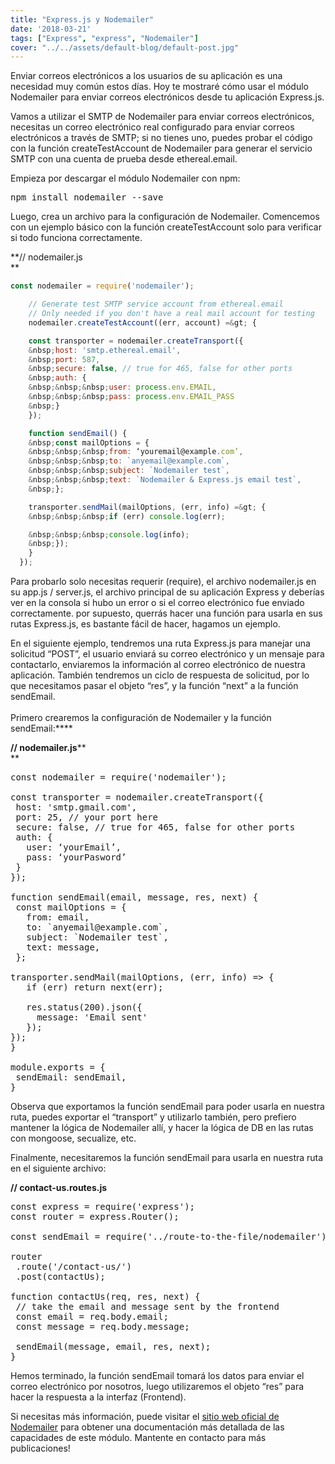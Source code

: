 ```yaml
---
title: "Express.js y Nodemailer"
date: '2018-03-21'
tags: ["Express", "express", "Nodemailer"]
cover: "../../assets/default-blog/default-post.jpg"
---
```

<span style="font-weight: 400">Enviar correos electrónicos a los usuarios de su aplicación es una necesidad muy común estos días. Hoy te mostraré cómo usar el módulo Nodemailer para enviar correos electrónicos desde tu aplicación Express.js.</span>

<span style="font-weight: 400">Vamos a utilizar el SMTP de Nodemailer para enviar correos electrónicos, necesitas un correo electrónico real configurado para enviar correos electrónicos a través de SMTP; si no tienes uno, puedes probar el código con la función createTestAccount de Nodemailer para generar el servicio SMTP con una cuenta de prueba desde ethereal.email.</span>

<span style="font-weight: 400">Empieza por descargar el módulo Nodemailer con npm:</span><span style="font-weight: 400"><br /> </span><span style="font-weight: 400"><!--?prettify linenums=true?--></span>

<pre class="prettyprint">npm install nodemailer --save</pre>

<span style="font-weight: 400">Luego, crea un archivo para la configuración de Nodemailer. Comencemos con un ejemplo básico con la función createTestAccount solo para verificar si todo funciona correctamente.</span>

**// nodemailer.js   
** 

```js
const nodemailer = require('nodemailer');

    // Generate test SMTP service account from ethereal.email
    // Only needed if you don't have a real mail account for testing
    nodemailer.createTestAccount((err, account) =&gt; {

    const transporter = nodemailer.createTransport({
    &nbsp;host: 'smtp.ethereal.email',
    &nbsp;port: 587,
    &nbsp;secure: false, // true for 465, false for other ports
    &nbsp;auth: {
    &nbsp;&nbsp;&nbsp;user: process.env.EMAIL,
    &nbsp;&nbsp;&nbsp;pass: process.env.EMAIL_PASS
    &nbsp;}
    });

    function sendEmail() {
    &nbsp;const mailOptions = {
    &nbsp;&nbsp;&nbsp;from: ‘youremail@example.com’,
    &nbsp;&nbsp;&nbsp;to: `anyemail@example.com`,
    &nbsp;&nbsp;&nbsp;subject: `Nodemailer test`,
    &nbsp;&nbsp;&nbsp;text: `Nodemailer & Express.js email test`,
    &nbsp;};

    transporter.sendMail(mailOptions, (err, info) =&gt; {
    &nbsp;&nbsp;&nbsp;if (err) console.log(err);

    &nbsp;&nbsp;&nbsp;console.log(info);
    &nbsp;});
    }
  });
```

<span style="font-weight: 400">Para probarlo solo necesitas requerir (require), el archivo nodemailer.js en su app.js / server.js, el archivo principal de su aplicación Express y deberías ver en la consola si hubo un error o si el correo electrónico fue enviado correctamente. por supuesto, querrás hacer una función para usarla en sus rutas Express.js, es bastante fácil de hacer, hagamos un ejemplo.</span>

<span style="font-weight: 400">En el siguiente ejemplo, tendremos una ruta Express.js para manejar una solicitud “POST”, el usuario enviará su correo electrónico y un mensaje para contactarlo, enviaremos la información al correo electrónico de nuestra aplicación. También tendremos un ciclo de respuesta de solicitud, por lo que necesitamos pasar el objeto “res”, y la función “next” a la función sendEmail.</span><span style="font-weight: 400"><br /> </span><span style="font-weight: 400"><br /> </span><span style="font-weight: 400">Primero crearemos la configuración de Nodemailer y la función sendEmail:</span>****

**// nodemailer.js****   
** 

<pre class="prettyprint">const nodemailer = require('nodemailer');

const transporter = nodemailer.createTransport({
&nbsp;host: 'smtp.gmail.com',
&nbsp;port: 25, // your port here
&nbsp;secure: false, // true for 465, false for other ports
&nbsp;auth: {
&nbsp;&nbsp;&nbsp;user: ‘yourEmail’,
&nbsp;&nbsp;&nbsp;pass: ‘yourPasword’
&nbsp;}
});

function sendEmail(email, message, res, next) {
&nbsp;const mailOptions = {
&nbsp;&nbsp;&nbsp;from: email,
&nbsp;&nbsp;&nbsp;to: `anyemail@example.com`,
&nbsp;&nbsp;&nbsp;subject: `Nodemailer test`,
&nbsp;&nbsp;&nbsp;text: message,
&nbsp;};

transporter.sendMail(mailOptions, (err, info) =&gt; {
&nbsp;&nbsp;&nbsp;if (err) return next(err);

&nbsp;&nbsp;&nbsp;res.status(200).json({
&nbsp;&nbsp;&nbsp;&nbsp;&nbsp;message: 'Email sent'
&nbsp;&nbsp;&nbsp;});
});
}

module.exports = {
&nbsp;sendEmail: sendEmail,
}</pre>

<span style="font-weight: 400">Observa que exportamos la función sendEmail para poder usarla en nuestra ruta, puedes exportar el “transport” y utilizarlo también, pero prefiero mantener la lógica de Nodemailer allí, y hacer la lógica de DB en las rutas con mongoose, secualize, etc.</span>

<span style="font-weight: 400">Finalmente, necesitaremos la función sendEmail para usarla en nuestra ruta en el siguiente archivo:</span><span style="font-weight: 400"><br /> </span>

**// contact-us.routes.js**

<pre class="prettyprint">const express = require('express');
const router = express.Router();

const sendEmail = require('../route-to-the-file/nodemailer').sendEmail;

router
&nbsp;.route('/contact-us/')
&nbsp;.post(contactUs);

function contactUs(req, res, next) {
&nbsp;// take the email and message sent by the frontend
&nbsp;const email = req.body.email;
&nbsp;const message = req.body.message;

&nbsp;sendEmail(message, email, res, next);
}</pre>

<span style="font-weight: 400">Hemos terminado, la función sendEmail tomará los datos para enviar el correo electrónico por nosotros, luego utilizaremos el objeto “res” para hacer la respuesta a la interfaz (Frontend).</span>

<span style="font-weight: 400">Si necesitas más información, puede visitar el </span>[<span style="font-weight: 400">sitio web oficial de Nodemailer</span>](https://www.nodemailer.com/) <span style="font-weight: 400">para obtener una documentación más detallada de las capacidades de este módulo. Mantente en contacto para más publicaciones!</span>